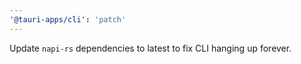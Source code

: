 ```yaml
---
'@tauri-apps/cli': 'patch'
---
```


Update `napi-rs` dependencies to latest to fix CLI hanging up forever.

